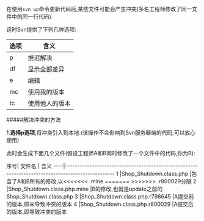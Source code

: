 在使用```svn up```命令更新代码后,某些文件可能会产生冲突(多名工程师修改了同一文件中的同一行代码).

这时Svn提供了下列几种选项:

选项|含义
----|----
 p  |推迟解决
df  |显示全部差异
 e  |编辑
mc  |使用我的版本
tc  |使用他人的版本

#####解决冲突的方法

1.**选择p选项**,将冲突引入到本地.(该操作不会影响到Svn服务器端的代码,可以放心使用)

此时会生成下面几个文件(假设工程师A和B同时修改了一个文件中的代码,你为B):

序号|           文件名               |   含义
----|--------------------------------------------------------------------------------------------------
  1 |Shop_Shutdown.class.php         |包含了A和B所有的修改,以<<<<<<< .mine ======= >>>>>>> .r800029分隔
  2 |Shop_Shutdown.class.php.mine    |B的修改,也就是update之前的Shop_Shutdown.class.php 
  3 |Shop_Shutdown.class.php.r798645 |A提交前的版本,即未导致冲突的版本
  4 |Shop_Shutdown.class.php.r800029 |A提交后的版本,即导致冲突的版本

